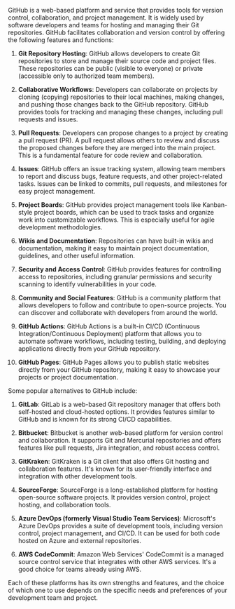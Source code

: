GitHub is a web-based platform and service that provides tools for version control, collaboration, and project management. It is widely used by software developers and teams for hosting and managing their Git repositories. GitHub facilitates collaboration and version control by offering the following features and functions:

1. **Git Repository Hosting**: GitHub allows developers to create Git repositories to store and manage their source code and project files. These repositories can be public (visible to everyone) or private (accessible only to authorized team members).

2. **Collaborative Workflows**: Developers can collaborate on projects by cloning (copying) repositories to their local machines, making changes, and pushing those changes back to the GitHub repository. GitHub provides tools for tracking and managing these changes, including pull requests and issues.

3. **Pull Requests**: Developers can propose changes to a project by creating a pull request (PR). A pull request allows others to review and discuss the proposed changes before they are merged into the main project. This is a fundamental feature for code review and collaboration.

4. **Issues**: GitHub offers an issue tracking system, allowing team members to report and discuss bugs, feature requests, and other project-related tasks. Issues can be linked to commits, pull requests, and milestones for easy project management.

5. **Project Boards**: GitHub provides project management tools like Kanban-style project boards, which can be used to track tasks and organize work into customizable workflows. This is especially useful for agile development methodologies.

6. **Wikis and Documentation**: Repositories can have built-in wikis and documentation, making it easy to maintain project documentation, guidelines, and other useful information.

7. **Security and Access Control**: GitHub provides features for controlling access to repositories, including granular permissions and security scanning to identify vulnerabilities in your code.

8. **Community and Social Features**: GitHub is a community platform that allows developers to follow and contribute to open-source projects. You can discover and collaborate with developers from around the world.

9. **GitHub Actions**: GitHub Actions is a built-in CI/CD (Continuous Integration/Continuous Deployment) platform that allows you to automate software workflows, including testing, building, and deploying applications directly from your GitHub repository.

10. **GitHub Pages**: GitHub Pages allows you to publish static websites directly from your GitHub repository, making it easy to showcase your projects or project documentation.

Some popular alternatives to GitHub include:

1. **GitLab**: GitLab is a web-based Git repository manager that offers both self-hosted and cloud-hosted options. It provides features similar to GitHub and is known for its strong CI/CD capabilities.

2. **Bitbucket**: Bitbucket is another web-based platform for version control and collaboration. It supports Git and Mercurial repositories and offers features like pull requests, Jira integration, and robust access control.

3. **GitKraken**: GitKraken is a Git client that also offers Git hosting and collaboration features. It's known for its user-friendly interface and integration with other development tools.

4. **SourceForge**: SourceForge is a long-established platform for hosting open-source software projects. It provides version control, project hosting, and collaboration tools.

5. **Azure DevOps (formerly Visual Studio Team Services)**: Microsoft's Azure DevOps provides a suite of development tools, including version control, project management, and CI/CD. It can be used for both code hosted on Azure and external repositories.

6. **AWS CodeCommit**: Amazon Web Services' CodeCommit is a managed source control service that integrates with other AWS services. It's a good choice for teams already using AWS.

Each of these platforms has its own strengths and features, and the choice of which one to use depends on the specific needs and preferences of your development team and project.